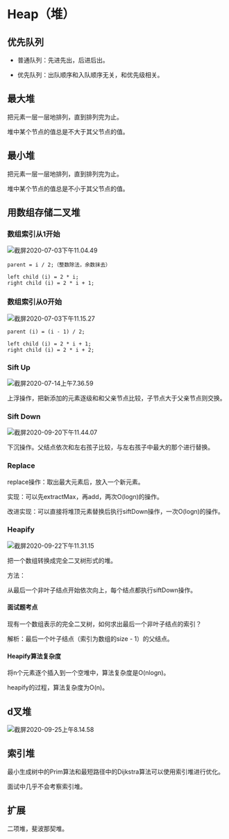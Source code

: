 # Heap（堆）



## 优先队列

- 普通队列：先进先出，后进后出。

- 优先队列：出队顺序和入队顺序无关，和优先级相关。



## 最大堆

把元素一层一层地排列，直到排列完为止。

堆中某个节点的值总是不大于其父节点的值。



## 最小堆

把元素一层一层地排列，直到排列完为止。

堆中某个节点的值总是不小于其父节点的值。



## 用数组存储二叉堆

### 数组索引从1开始

![截屏2020-07-03下午11.04.49](https://image-hosting.jellyfishmix.com/20200703231203.png)

```
parent = i / 2;（整数除法，余数抹去）

left child (i) = 2 * i;
right child (i) = 2 * i + 1;
```

### 数组索引从0开始

![截屏2020-07-03下午11.15.27](https://image-hosting.jellyfishmix.com/20200703231558.png)

```
parent (i) = (i - 1) / 2;

left child (i) = 2 * i + 1;
right child (i) = 2 * i + 2;
```

### Sift Up

![截屏2020-07-14上午7.36.59](https://image-hosting.jellyfishmix.com/20200714073826.png)

上浮操作，把新添加的元素逐级和和父亲节点比较，子节点大于父亲节点则交换。

### Sift Down

![截屏2020-09-20下午11.44.07](https://image-hosting.jellyfishmix.com/20200920234431.png)

下沉操作。父结点依次和左右孩子比较，与左右孩子中最大的那个进行替换。

### Replace

replace操作：取出最大元素后，放入一个新元素。

实现：可以先extractMax，再add，两次O(logn)的操作。

改进实现：可以直接将堆顶元素替换后执行siftDown操作，一次O(logn)的操作。

### Heapify

![截屏2020-09-22下午11.31.15](https://image-hosting.jellyfishmix.com/20200922233518.png)

把一个数组转换成完全二叉树形式的堆。

方法：

从最后一个非叶子结点开始依次向上，每个结点都执行siftDown操作。

#### 面试题考点

现有一个数组表示的完全二叉树，如何求出最后一个非叶子结点的索引？

解析：最后一个叶子结点（索引为数组的size - 1）的父结点。

#### Heapify算法复杂度

将n个元素逐个插入到一个空堆中，算法复杂度是O(nlogn)。

heapify的过程，算法复杂度为O(n)。



## d叉堆

![截屏2020-09-25上午8.14.58](https://image-hosting.jellyfishmix.com/20200925084959.png)



## 索引堆

最小生成树中的Prim算法和最短路径中的Dijkstra算法可以使用索引堆进行优化。

面试中几乎不会考察索引堆。



## 扩展

二项堆，斐波那契堆。

